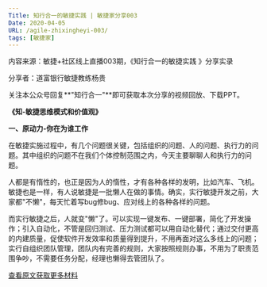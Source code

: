 ```yaml
---
Title: 知行合一的敏捷实践 | 敏捷家分享003
Date: 2020-04-05
URL: /agile-zhixingheyi-003/
tags: [敏捷家]
---
```


内容来源：敏捷+社区线上直播003期，《知行合一的敏捷实践 》分享实录

分享者：道富银行敏捷教练杨贵 

关注本公众号回复**"知行合一"**即可获取本次分享的视频回放、下载PPT。

**《知-敏捷思维模式和价值观》**

**一、原动力-你在为谁工作**

在敏捷实施过程中，有几个问题很关键，包括组织的问题、人的问题、执行力的问题。其中组织的问题不在我们个体控制范围之内，今天主要聊聊人和执行力的问题。

人都是有惰性的，也正是因为人的惰性，才有各种各样的发明，比如汽车、飞机。敏捷也是一样，有人说敏捷是一批懒人在做的事情。确实，实行敏捷开发之前，大家都"不懒"，每天忙着写bug修bug、应对线上的各种各样的问题。

而实行敏捷之后，人就变"懒"了。可以实现一键发布、一键部署，简化了开发操作；引入自动化，不管是回归测试、压力测试都可以用自动化替代；通过交付更高的内建质量，促使软件开发效率和质量得到提升，不用再面对这么多线上的问题；实行自组织团队管理，团队内有完善的规则，大家按照规则办事，不用为了职责范围争吵，不需要任务分配，经理也懒得去管团队了。

[查看原文获取更多材料](https://mp.weixin.qq.com/s/UUodVrWHbG0sDd7N_rbTMw)

